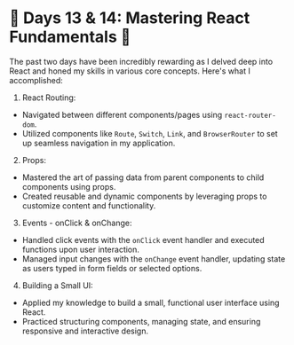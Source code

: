 


# 🌟 Days 13 & 14: Mastering React Fundamentals 🌟

The past two days have been incredibly rewarding as I delved deep into React and honed my skills in various core concepts. Here's what I accomplished:

1. React Routing:
 - Navigated between different components/pages using `react-router-dom`.
 - Utilized components like `Route`, `Switch`, `Link`, and `BrowserRouter` to set up seamless navigation in my application.

2. Props:
 - Mastered the art of passing data from parent components to child components using props.
 - Created reusable and dynamic components by leveraging props to customize content and functionality.

3. Events - onClick & onChange:
 - Handled click events with the `onClick` event handler and executed functions upon user interaction.
 - Managed input changes with the `onChange` event handler, updating state as users typed in form fields or selected options.

4. Building a Small UI:
 - Applied my knowledge to build a small, functional user interface using React.
 - Practiced structuring components, managing state, and ensuring responsive and interactive design.
